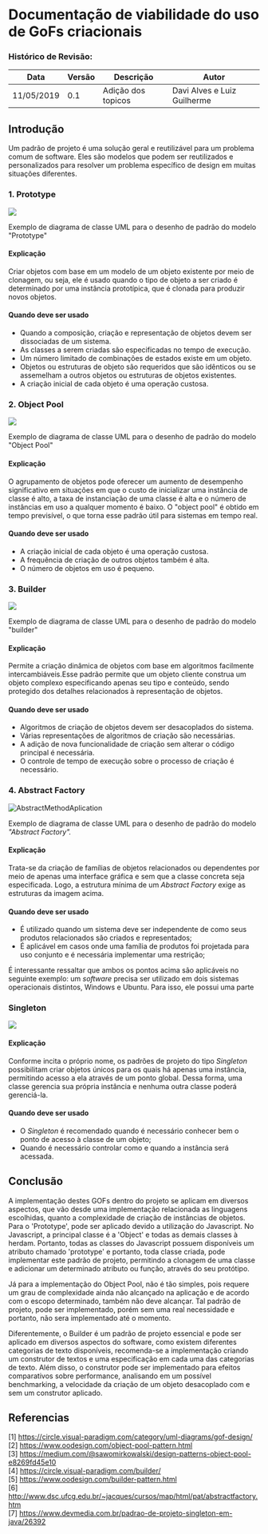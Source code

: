 # Documentação de viabilidade do uso de GoFs criacionais

### Histórico de Revisão:
| Data | Versão | Descrição | Autor |
|---|---|---|---|
|11/05/2019|0.1|Adição dos topicos| Davi Alves e Luiz Guilherme|

## Introdução

Um padrão de projeto é uma solução geral e reutilizável para um problema comum de software. Eles são modelos que podem ser reutilizados e personalizados para resolver um problema específico de design em muitas situações diferentes.

### 1. Prototype
![](https://circle.visual-paradigm.com/wp-content/uploads/2017/08/GoF-Design-Patterns-Creational-Patterns-Prototype.png)

Exemplo de diagrama de classe UML para o desenho de padrão do modelo "Prototype"

#### Explicação
Criar objetos com base em um modelo de um objeto existente por meio de clonagem, ou seja, ele é usado quando o tipo de objeto a ser criado é determinado por uma instância prototípica, que é clonada para produzir novos objetos.

#### Quando deve ser usado
* Quando a composição, criação e representação de objetos devem ser dissociadas de um sistema.
* As classes a serem criadas são especificadas no tempo de execução.
* Um número limitado de combinações de estados existe em um objeto.
* Objetos ou estruturas de objeto são requeridos que são idênticos ou se assemelham a outros objetos ou estruturas de objetos existentes.
* A criação inicial de cada objeto é uma operação custosa.

### 2. Object Pool

![](https://www.oodesign.com/images/stories/objectpool%20implementation%20-%20uml%20class%20schema.gif)

Exemplo de diagrama de classe UML para o desenho de padrão do modelo "Object Pool"

#### Explicação
O agrupamento de objetos pode oferecer um aumento de desempenho significativo em situações em que o custo de inicializar uma instância de classe é alto, a taxa de instanciação de uma classe é alta e o número de instâncias em uso a qualquer momento é baixo. O "object pool" é obtido em tempo previsível, o que torna esse padrão útil para sistemas em tempo real.

#### Quando deve ser usado
* A criação inicial de cada objeto é uma operação custosa.
* A frequência de criação de outros objetos também é alta.
* O número de objetos em uso é pequeno.


### 3. Builder

![](https://circle.visual-paradigm.com/wp-content/uploads/2017/08/GoF-Design-Patterns-Creational-Patterns-Builder.png)

Exemplo de diagrama de classe UML para o desenho de padrão do modelo "builder"

#### Explicação
Permite a criação dinâmica de objetos com base em algoritmos facilmente intercambiáveis.Esse padrão permite que um objeto cliente construa um objeto complexo especificando apenas seu tipo e conteúdo, sendo protegido dos detalhes relacionados à representação de objetos.

#### Quando deve ser usado

* Algoritmos de criação de objetos devem ser desacoplados do sistema.
* Várias representações de algoritmos de criação são necessárias.
* A adição de nova funcionalidade de criação sem alterar o código principal é necessária.
* O controle de tempo de execução sobre o processo de criação é necessário.

### 4. Abstract Factory

![AbstractMethodAplication](http://www.dsc.ufcg.edu.br/~jacques/cursos/map/html/pat/abstractfactory2.gif)

Exemplo de diagrama de classe UML para o desenho de padrão do modelo _"Abstract Factory"._

#### Explicação
Trata-se da criação de famílias de objetos relacionados ou dependentes por meio de apenas uma interface gráfica e sem que a classe concreta seja especificada. Logo, a estrutura mínima de um _Abstract Factory_ exige as estruturas da imagem acima.

#### Quando deve ser usado
- É utilizado quando um sistema deve ser independente de como seus produtos relacionados são criados e representados;
- É aplicável em casos onde uma família de produtos foi projetada para uso conjunto e é necessária implementar uma restrição;

É interessante ressaltar que ambos os pontos acima são aplicáveis no seguinte exemplo: um _software_ precisa ser utilizado em dois sistemas operacionais distintos, Windows e Ubuntu. Para isso, ele possui uma parte

### Singleton

![](https://cdn-images-1.medium.com/max/1200/1*WXXQZp1glrQxLqrQ_TDN7Q.png)

#### Explicação

Conforme incita o próprio nome, os padrões de projeto do tipo _Singleton_ possibilitam criar objetos únicos para os quais há apenas uma instância, permitindo acesso a ela através de um ponto global. Dessa forma, uma classe gerencia sua própria instância e nenhuma outra classe poderá gerenciá-la.

#### Quando deve ser usado

- O _Singleton_ é recomendado quando é necessário conhecer bem o ponto de acesso à classe de um objeto;
- Quando é necessário controlar como e quando a instância será acessada.

## Conclusão

A implementação destes GOFs dentro do projeto se aplicam em diversos aspectos, que vão desde uma implementação relacionada as linguagens escolhidas, quanto a complexidade de criação de instâncias de objetos. Para o 'Prototype', pode ser aplicado devido a utilização do Javascript. No Javascript, a principal classe é a 'Object' e todas as demais classes à herdam. Portanto, todas as classes do Javascript possuem disponíveis um atributo chamado 'prototype' e portanto, toda classe criada, pode implementar este padrão de projeto, permitindo a clonagem de uma classe e adicionar um determinado atributo ou função, através do seu protótipo.

Já para a implementação do Object Pool, não é tão simples, pois requere um grau de complexidade ainda não alcançado na aplicação e de acordo com o escopo determinado, também não deve alcançar. Tal padrão de projeto, pode ser implementado, porém sem uma real necessidade e portanto, não sera implementado até o momento.

Diferentemente, o Builder é um padrão de projeto essencial e pode ser aplicado em diversos aspectos do software, como existem diferentes categorias de texto disponíveis, recomenda-se a implementação criando um construtor de textos e uma especificação em cada uma das categorias de texto. Além disso, o construtor pode ser implementado para efeitos comparativos sobre performance, analisando em um possível benchmarking, a velocidade da criação de um objeto desacoplado com e sem um construtor aplicado.

## Referencias

[1] https://circle.visual-paradigm.com/category/uml-diagrams/gof-design/ <br>
[2] https://www.oodesign.com/object-pool-pattern.html <br>
[3] https://medium.com/@sawomirkowalski/design-patterns-object-pool-e8269fd45e10 <br>
[4] https://circle.visual-paradigm.com/builder/ <br>
[5] https://www.oodesign.com/builder-pattern.html <br>
[6] http://www.dsc.ufcg.edu.br/~jacques/cursos/map/html/pat/abstractfactory.htm <br>
[7] https://www.devmedia.com.br/padrao-de-projeto-singleton-em-java/26392 <br>
